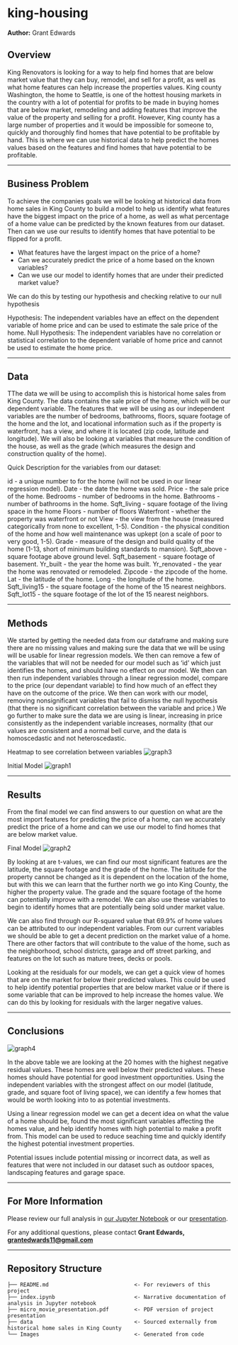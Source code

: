# king-housing

**Author:** Grant Edwards

## Overview

King Renovators is looking for a way to help find homes that are below market value that they can buy, remodel, and sell for a profit, as well as what home features can help increase the properties values. King county Washington, the home to Seattle, is one of the hottest housing markets in the country with a lot of potential for profits to be made in buying homes that are below market, remodeling and adding features that improve the value of the property and selling for a profit. However, King county has a large number of properties and it would be impossible for someone to, quickly and thoroughly find homes that have potential to be profitable by hand. This is where we can use historical data to help predict the homes values based on the features and find homes that have potential to be profitable.

***

## Business Problem

To achieve the companies goals we will be looking at historical data from home sales in King County to build a model to help us identify what features have the biggest impact on the price of a home, as well as what percentage of a home value can be predicted by the known features from our dataset. Then can we use our results to identify homes that have potential to be flipped for a profit.

- What features have the largest impact on the price of a home?
- Can we accurately predict the price of a home based on the known variables?
- Can we use our model to identify homes that are under their predicted market value?

We can do this by testing our hypothesis and checking relative to our null hypothesis

Hypothesis: The independent variables have an effect on the dependent variable of home price and can be used to estimate the sale price of the home.
Null Hypothesis: The independent variables have no correlation or statistical correlation to the dependent variable of home price and cannot be used to estimate the home price.

***

## Data

TThe data we will be using to accomplish this is historical home sales from King County. The data contains the sale price of the home, which will be our dependent variable. The features that we will be using as our independent variables are the number of bedrooms, bathrooms, floors, square footage of the home and the lot, and locational information such as if the property is waterfront, has a view, and where it is located (zip code, latitude and longitude). We will also be looking at variables that measure the condition of the house, as well as the grade (which measures the design and construction quality of the home).

Quick Description for the variables from our dataset:

id - a unique number to for the home (will not be used in our linear regression model).
Date - the date the home was sold.
Price - the sale price of the home.
Bedrooms - number of bedrooms in the home.
Bathrooms - number of bathrooms in the home. 
Sqft_living - square footage of the living space in the home
Floors - number of floors
Waterfront - whether the property was waterfront or not
View - the view from the house (measured categorically from none to excellent, 1-5).
Condition - the physical condition of the home and how well maintenance was upkept (on a scale of poor to very good, 1-5).
Grade - measure of the design and build quality of the home (1-13, short of minimum building standards to mansion).
Sqft_above - square footage above ground level.
Sqft_basement - square footage of basement.
Yr_built - the year the home was built.
Yr_renovated - the year the home was renovated or remodeled.
Zipcode - the zipcode of the home.
Lat - the latitude of the home.
Long - the longitude of the home. 
Sqft_living15 - the square footage of the home of the 15 nearest neighbors.
Sqft_lot15 - the square footage of the lot of the 15 nearest neighbors. 

***

## Methods

We started by getting the needed data from our dataframe and making sure there are no missing values and making sure the data that we will be using will be usable for linear regression models. We then can remove a few of the variables that will not be needed for our model such as ‘id’ which just identifies the homes, and should have no effect on our model. We then can then run independent variables through a linear regression model, compare to the price (our dependant variable) to find how much of an effect they have on the outcome of the price. We then can work with our model, removing nonsignificant variables that fail to dismiss the null hypothesis (that there is no significant correlation between the variable and price.) We go further to make sure the data we are using is linear, increasing in price consistently as the independent variable increases, normality (that our values are consistent and a normal bell curve, and the data is homoscedastic and not heteroscedastic. 

Heatmap to see correlation between variables
![graph3](./Images/Heatmap.png)

Initial Model
![graph1](./Images/model1.png)

***

## Results

From the final model we can find answers to our question on what are the most import features for predicting the price of a home, can we accurately predict the price of a home and can we use our model to find homes that are below market value. 

Final Model
![graph2](./Images/FinalModel.png)

By looking at are t-values, we can find our most significant features are the latitude, the square footage and the grade of the home. The latitude for the property cannot be changed as it is dependent on the location of the home, but with this we can learn that the further north we go into King County, the higher the property value. The grade and the square footage of the home can potentially improve with a remodel. We can also use these variables to begin to identify homes that are potentially being sold under market value. 

We can also find through our R-squared value that 69.9% of home values can be attributed to our independent variables. From our current variables we should be able to get a decent prediction on the market value of a home. There are other factors that will contribute to the value of the home, such as the neighborhood, school districts, garage and off street parking, and features on the lot such as mature trees, decks or pools.

Looking at the residuals for our models, we can get a quick view of homes that are on the market for below their predicted values. This could be used to help identify potential properties that are below market value or if there is some variable that can be improved to help increase the homes value. We can do this by looking for residuals with the larger negative values. 

***

## Conclusions

![graph4](./Images/BestHomes.png)

In the above table we are looking at the 20 homes with the highest negative residual values. These homes are well below their predicted values. These homes should have potential for good investment opportunities. Using the independent variables with the strongest affect on our model (latitude, grade, and square foot of living space), we can identify a few homes that would be worth looking into to as potential investments.

Using a linear regression model we can get a decent idea on what the value of a home should be, found the most significant variables affecting the homes value, and help identify homes with high potential to make a profit from. This model can be used to reduce seaching time and quickly identify the highest potential investment properties.

Potential issues include potential missing or incorrect data, as well as features that were not included in our dataset such as outdoor spaces, landscaping features and garage space. 
***

## For More Information

Please review our full analysis in [our Jupyter Notebook](./index.ipynb) or our [presentation](./King-Housing-Presentation.pdf).

For any additional questions, please contact **Grant Edwards, grantedwards11@gmail.com**

***

## Repository Structure


```
├── README.md                           <- For reviewers of this project
├── index.ipynb                         <- Narrative documentation of analysis in Jupyter notebook
├── micro_movie_presentation.pdf        <- PDF version of project presentation
├── data                                <- Sourced externally from historical home sales in King County
└── Images                              <- Generated from code
```
